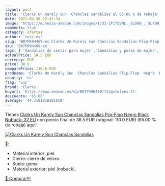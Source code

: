 ```yaml
---
layout: post
title: 'Clarks Un Karely Sun  Chanclas Sandalias al 65.00 % de rebaja'
date: 2021-04-30 22:42:34
image: 'https://m.media-amazon.com/images/I/31-ZF1fqVNL._SL500_._SL400_.jpg'
comments: true
category: ofertas
author: 'tole.es'
slug: 'B07FR9H469-es Clarks Un Karely Sun Chanclas Sandalias Flip-Flop Negro...'
sku: 'B07FR9H469-es'
tags: [ 'Sandalias de vestir para mujer','Sandalias y palas de mujer','Zapatos','Zapatos para mujer','Zapatos y complementos','chanclas','clarks', ]
actualPrice: 38.5 EUR
currency: EUR
price: 38.5
comparePrice: 110.0 EUR
prodname: 'Clarks Un Karely Sun  Chanclas Sandalias Flip-Flop  Negro  Black Nubuck-   37 EU'
country: 'es'
flag: '🇪🇸'
brand: 'Clarks'
buyurl: 'https://www.amazon.es/dp/B07FR9H469/?tag=tolees-21'
descuento: '65.00'
average: '44.3181818181818'
---
```


Tienes [Clarks Un Karely Sun  Chanclas Sandalias Flip-Flop  Negro  Black Nubuck-   37 EU](https://www.amazon.es/dp/B07FR9H469/?tag=tolees-21) con precio final de  38.5 EUR (original: 110.0 EUR) (65.00 %  de rebaja) aqui!

[![Clarks Un Karely Sun  Chanclas Sandalias](https://m.media-amazon.com/images/I/31-ZF1fqVNL._SL500_._SL400_.jpg)](https://www.amazon.es/dp/B07FR9H469/?tag=tolees-21)

🔎:

- Material interior: piel.
- Cierre: cierre de velcro.
- Suela: goma.
- Material exterior: piel (nobuck).

[🛒 Comprar!!!](https://www.amazon.es/dp/B07FR9H469/?tag=tolees-21)
